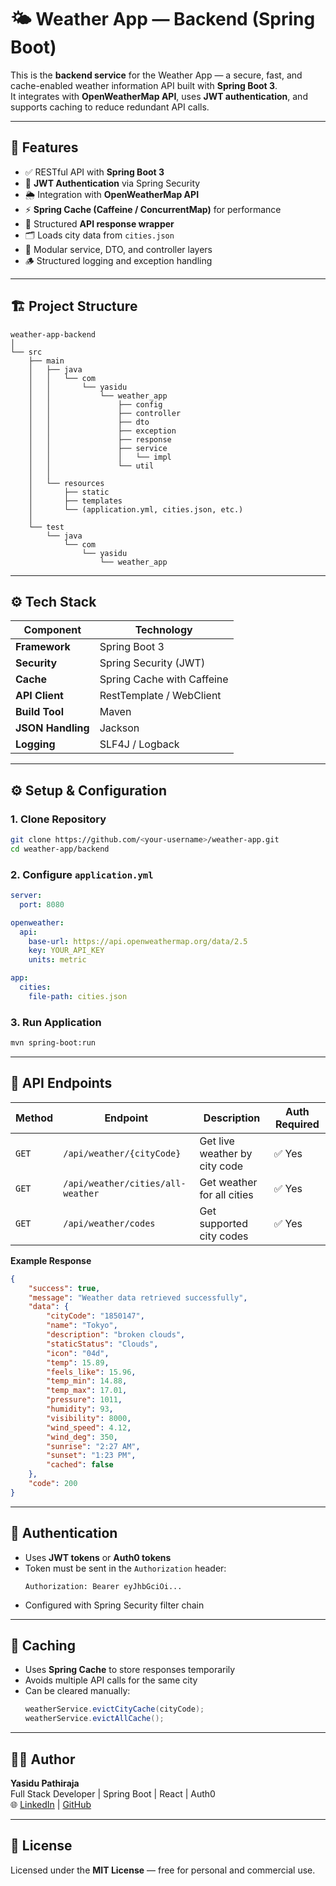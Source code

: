 # 🌤️ Weather App — Backend (Spring Boot)

This is the **backend service** for the Weather App — a secure, fast, and cache-enabled weather information API built with **Spring Boot 3**.  
It integrates with **OpenWeatherMap API**, uses **JWT authentication**, and supports caching to reduce redundant API calls.

---

## 🚀 Features

- ✅ RESTful API with **Spring Boot 3**
- 🔐 **JWT Authentication** via Spring Security
- 🌦️ Integration with **OpenWeatherMap API**
- ⚡ **Spring Cache (Caffeine / ConcurrentMap)** for performance
- 🧱 Structured **API response wrapper**
- 🗂️ Loads city data from `cities.json`
- 🧩 Modular service, DTO, and controller layers
- 🪵 Structured logging and exception handling

---

## 🏗️ Project Structure

```
weather-app-backend
│
└── src
    ├── main
    │   ├── java
    │   │   └── com
    │   │       └── yasidu
    │   │           └── weather_app
    │   │               ├── config
    │   │               ├── controller
    │   │               ├── dto
    │   │               ├── exception
    │   │               ├── response
    │   │               ├── service
    │   │               │   └── impl
    │   │               └── util
    │   │
    │   └── resources
    │       ├── static
    │       ├── templates
    │       └── (application.yml, cities.json, etc.)
    │
    └── test
        └── java
            └── com
                └── yasidu
                    └── weather_app

```

---

## ⚙️ Tech Stack

| Component | Technology |
|------------|-------------|
| **Framework** | Spring Boot 3 |
| **Security** | Spring Security (JWT) |
| **Cache** | Spring Cache with Caffeine |
| **API Client** | RestTemplate / WebClient |
| **Build Tool** | Maven |
| **JSON Handling** | Jackson |
| **Logging** | SLF4J / Logback |

---

## ⚙️ Setup & Configuration

### 1. Clone Repository
```bash
git clone https://github.com/<your-username>/weather-app.git
cd weather-app/backend
```

### 2. Configure `application.yml`
```yaml
server:
  port: 8080

openweather:
  api:
    base-url: https://api.openweathermap.org/data/2.5
    key: YOUR_API_KEY
    units: metric

app:
  cities:
    file-path: cities.json
```

### 3. Run Application
```bash
mvn spring-boot:run
```

---

## 🔗 API Endpoints

| Method | Endpoint | Description | Auth Required |
|--------|-----------|-------------|----------------|
| `GET` | `/api/weather/{cityCode}` | Get live weather by city code | ✅ Yes |
| `GET` | `/api/weather/cities/all-weather` | Get weather for all cities | ✅ Yes |
| `GET` | `/api/weather/codes` | Get supported city codes | ✅ Yes |

**Example Response**
```json
{
    "success": true,
    "message": "Weather data retrieved successfully",
    "data": {
        "cityCode": "1850147",
        "name": "Tokyo",
        "description": "broken clouds",
        "staticStatus": "Clouds",
        "icon": "04d",
        "temp": 15.89,
        "feels_like": 15.96,
        "temp_min": 14.88,
        "temp_max": 17.01,
        "pressure": 1011,
        "humidity": 93,
        "visibility": 8000,
        "wind_speed": 4.12,
        "wind_deg": 350,
        "sunrise": "2:27 AM",
        "sunset": "1:23 PM",
        "cached": false
    },
    "code": 200
}
```

---

## 🔐 Authentication

- Uses **JWT tokens** or **Auth0 tokens**
- Token must be sent in the `Authorization` header:
  ```http
  Authorization: Bearer eyJhbGciOi...
  ```
- Configured with Spring Security filter chain

---

## 🧠 Caching

- Uses **Spring Cache** to store responses temporarily
- Avoids multiple API calls for the same city
- Can be cleared manually:
  ```java
  weatherService.evictCityCache(cityCode);
  weatherService.evictAllCache();
  ```

---

## 👨‍💻 Author

**Yasidu Pathiraja**  
Full Stack Developer | Spring Boot | React | Auth0  
🌐 [LinkedIn](https://www.linkedin.com) | [GitHub](https://github.com/yasidu-pathiraja)

---

## 🧾 License

Licensed under the **MIT License** — free for personal and commercial use.
